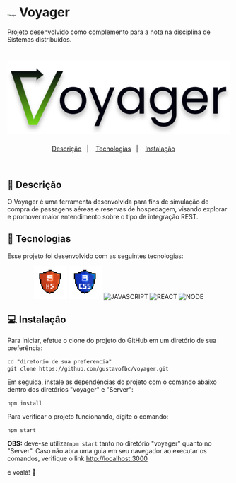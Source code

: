 # <img alt="pomowars" title="pomowars" src="./voyager/src/assets/Logo.svg" width="20px" /> Voyager

Projeto desenvolvido como complemento para a nota na disciplina de Sistemas distribuídos.

<h1 align="center">
    <img alt="pomowars" title="pomowars" src="./voyager/src/assets/Logo.svg" />
</h1>


<p align="center">
  <a href="#pencil-descrição">Descrição</a>&nbsp;&nbsp;&nbsp;|&nbsp;&nbsp;&nbsp;
  <a href="#rocket-tecnologias">Tecnologias</a>&nbsp;&nbsp;&nbsp;|&nbsp;&nbsp;&nbsp;
  <a href="#computer-instalação">Instalação</a>&nbsp;&nbsp;&nbsp;&nbsp;&nbsp;&nbsp;
</p>

<br>

## :pencil: Descrição
O Voyager é uma ferramenta desenvolvida para fins de simulação de compra de passagens aéreas e reservas de hospedagem, visando explorar e promover maior entendimento sobre o tipo
de integração REST.
<br>

## :rocket: Tecnologias

Esse projeto foi desenvolvido com as seguintes tecnologias:

<p align="center">
    <img alt="HTML" title="HTML" src="https://github.com/gustavofbc/pixel_of_shields/blob/main/base/html.png" width="75"/>
    <img alt="CSS3" title="CSS3" src="https://github.com/gustavofbc/pixel_of_shields/blob/main/base/css.png" width="75"/>
    <img alt="JAVASCRIPT" title="JAVASCRIPT" src="https://github.com/gustavofbc/pixel_of_shields/blob/main/base/javascript.png" width="75"/>
    <img alt="REACT" title="REACT" src="https://github.com/gustavofbc/pixel_of_shields/blob/main/base/react.png" width="75"/>
    <img alt="NODE" title="NODE" src="https://github.com/gustavofbc/pixel_of_shields/blob/main/base/node.png" width="75"/>
</p>

## :computer: Instalação

Para iniciar, efetue o clone do projeto do GitHub em um diretório de sua preferência:

```shell
cd "diretorio de sua preferencia"
git clone https://github.com/gustavofbc/voyager.git
```

Em seguida, instale as dependências do projeto com o comando abaixo dentro dos diretórios "voyager" e "Server":

```shell
npm install
```

Para verificar o projeto funcionando, digite o comando:

```shell
npm start
```
<b>OBS:</b> deve-se utilizar```npm start``` tanto no diretório "voyager" quanto no "Server". Caso não abra uma guia em seu navegador ao executar os comandos, verifique o link [http://localhost:3000](http://localhost:3000)

e voalá! :tada:
